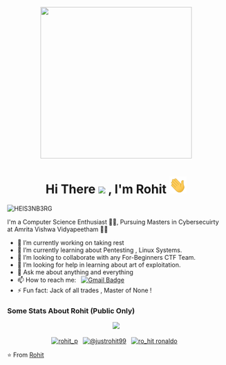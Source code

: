 <p align="Center" ><img src="https://camo.githubusercontent.com/3b7c592ede97b6138ffd4b1cc1541c2f3b11fd39/687474703a2f2f33312e6d656469612e74756d626c722e636f6d2f31376665613932306666333665663466356238373764353231366137616164392f74756d626c725f6d6f39786a65387a5a34317163626975666f315f313238302e676966" height="350px" width ="350px"></p>


<h1 align="Center">  Hi There <img src="https://media.giphy.com/media/WUlplcMpOCEmTGBtBW/giphy.gif" width="40px"> , I'm Rohit <img src="https://raw.githubusercontent.com/ABSphreak/ABSphreak/master/gifs/Hi.gif" width="40px" /> </h1>
<p align="left"> <img src="https://komarev.com/ghpvc/?username=HEIS3NB3RG" alt="HEIS3NB3RG" /> </p>

I'm a Computer Science Enthusiast  👨‍💻, Pursuing Masters in Cybersecuirty at Amrita Vishwa Vidyapeetham 👨‍🎓

- 🔭 I’m currently working on taking rest  
- 🌱 I’m currently learning about Pentesting , Linux Systems.
- 👯 I’m looking to collaborate with any For-Beginners CTF Team.
- 🤔 I’m looking for help in learning about art of exploitation.
- 💬 Ask me about anything and everything 
- 📫 How to reach me: &nbsp;&nbsp;[![Gmail Badge](https://img.shields.io/badge/-Gmail-c14438?style=flat-square&logo=Gmail&logoColor=white&link=mailto:roguedante@protonmail.com)](mailto:roguedante@protonmail.com)
- ⚡ Fun fact: Jack of all trades , Master of None ! 


### Some Stats About Rohit (Public Only)
<p align="center" >
<img height="180em" src="https://github-readme-stats.vercel.app/api?username=HEIS3NB3RG&theme=buefy&show_icons=true" />

<p align="center">
<a href="https://www.linkedin.com/in/rohit-p-a469931b3/" target="_blank"><img align="center" src="https://cdn.jsdelivr.net/npm/simple-icons@3.1.0/icons/linkedin.svg" alt="rohit_p" height="25" width="25" /></a>&nbsp;&nbsp;
<a href="https://twitter.com/justrohit99" target="_blank"><img align="center" src="https://cdn.jsdelivr.net/npm/simple-icons@3.0.1/icons/twitter.svg" alt="@justrohit99" height="25" width="25" /></a>&nbsp;&nbsp;
<a href="https://instagram.com/ro_hit.ronaldo" target="_blank"><img align="center" src="https://cdn.jsdelivr.net/npm/simple-icons@3.0.1/icons/instagram.svg" alt="ro_hit ronaldo" height="25" width="25" /></a>&nbsp;&nbsp;
</p>


⭐️ From [Rohit](https://github.com/HEIS3NB3RG)
